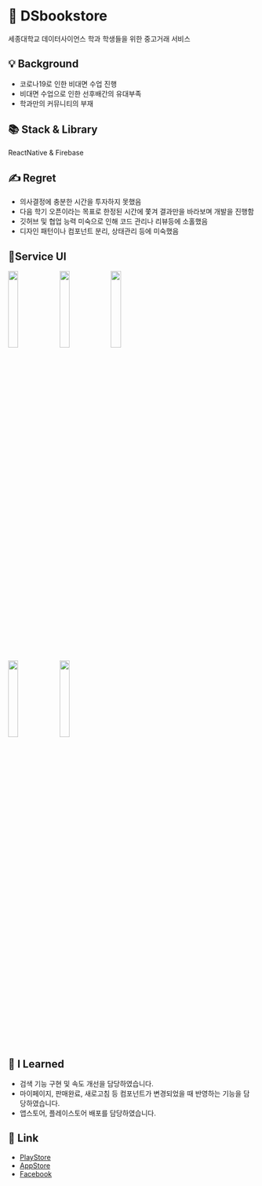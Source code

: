 # 📔 DSbookstore

세종대학교 데이터사이언스 학과 학생들을 위한 중고거래 서비스

## 💡 Background
- 코로나19로 인한 비대면 수업 진행
- 비대면 수업으로 인한 선후배간의 유대부족
- 학과만의 커뮤니티의 부재

## 📚 Stack & Library
ReactNative & Firebase

## ✍ Regret
- 의사결정에 충분한 시간을 투자하지 못했음
- 다음 학기 오픈이라는 목표로 한정된 시간에 쫓겨 결과만을 바라보며 개발을 진행함
- 깃허브 및 협업 능력 미숙으로 인해 코드 관리나 리뷰등에 소홀했음
- 디자인 패턴이나 컴포넌트 분리, 상태관리 등에 미숙했음

## 📱Service UI

<p float="left">
  <img src = "https://github.com/yeseoLee/DSbookstore/blob/main/Screenshots/appstore.png?raw=true" width="20%" height="20%">
  <img src = "https://github.com/yeseoLee/DSbookstore/blob/main/Screenshots/login.jpeg?raw=true" width="20%" height="20%">
  <img src = "https://github.com/yeseoLee/DSbookstore/blob/main/Screenshots/home.jpeg?raw=true" width="20%" height="20%">
</p>
<p float="left">
    <img src = "https://github.com/yeseoLee/DSbookstore/blob/main/Screenshots/bookdetail.jpeg?raw=true" width="20%" height="20%">
  <img src = "https://github.com/yeseoLee/DSbookstore/blob/main/Screenshots/profile.jpeg?raw=true" width="20%" height="20%">
</p>

## 💭 I Learned
- 검색 기능 구현 및 속도 개선을 담당하였습니다.
- 마이페이지, 판매완료, 새로고침 등 컴포넌트가 변경되었을 때 반영하는 기능을 담당하였습니다.
- 앱스토어, 플레이스토어 배포를 담당하였습니다.

## 🔗 Link
* [PlayStore](https://play.google.com/store/apps/details?id=com.martini.DSbookstore)
* [AppStore](https://github.com/Sunyeup-Kim/Sunyeup-Kim/blob/main/img/ios%EC%84%B1%EA%B3%B5.PNG)
* [Facebook](https://ar-ar.facebook.com/permalink.php?story_fbid=2915189342139858&id=1815815088743961)
